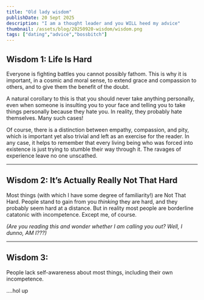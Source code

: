 ```yaml
---
title: "Old lady wisdom"
publishDate: 20 Sept 2025
description: "I am a thought leader and you WILL heed my advice"
thumbnail: /assets/blog/20250920-wisdom/wisdom.png
tags: ["dating","advice","bossbitch"]
---
```


## Wisdom 1: Life Is Hard

Everyone is fighting battles you cannot possibly fathom. This is why it is important, in a cosmic and moral sense, to extend grace and compassion to others, and to give them the benefit of the doubt.

A natural corollary to this is that you should never take anything personally, even when someone is insulting you to your face and telling you to take things personally because they hate you. In reality, they probably hate themselves. Many such cases!

Of course, there is a distinction between empathy, compassion, and pity, which is important yet also trivial and left as an exercise for the reader. In any case, it helps to remember that every living being who was forced into existence is just trying to stumble their way through it. The ravages of experience leave no one unscathed.

---

## Wisdom 2: It’s Actually Really Not That Hard

Most things (with which I have some degree of familiarity\!) are Not That Hard. People stand to gain from you *thinking* they are hard, and they probably seem hard at a distance. But in reality most people are borderline catatonic with incompetence. Except me, of course.

_(Are you reading this and wonder whether I am calling you out? Well, I dunno, AM I???)_

----

## Wisdom 3:

People lack self-awareness about most things, including their own incompetence.

….hol up
